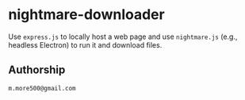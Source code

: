 # nightmare-downloader

Use `express.js` to locally host a web page and use `nightmare.js` (e.g., headless Electron) to run it and download files.

## Authorship

`m.more500@gmail.com`
